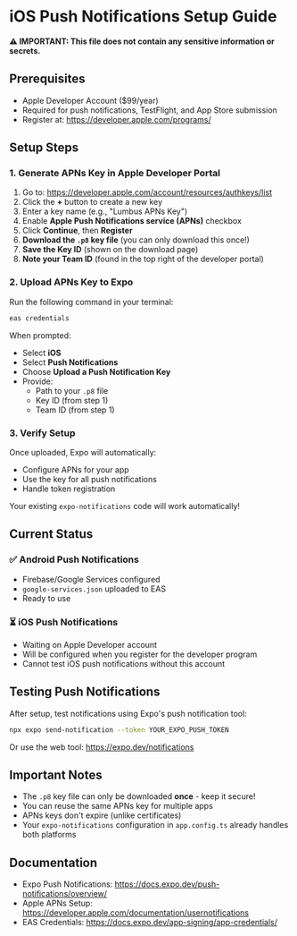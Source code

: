 # iOS Push Notifications Setup Guide

**⚠️ IMPORTANT: This file does not contain any sensitive information or secrets.**

## Prerequisites
- Apple Developer Account ($99/year)
- Required for push notifications, TestFlight, and App Store submission
- Register at: https://developer.apple.com/programs/

## Setup Steps

### 1. Generate APNs Key in Apple Developer Portal

1. Go to: https://developer.apple.com/account/resources/authkeys/list
2. Click the **+** button to create a new key
3. Enter a key name (e.g., "Lumbus APNs Key")
4. Enable **Apple Push Notifications service (APNs)** checkbox
5. Click **Continue**, then **Register**
6. **Download the `.p8` key file** (you can only download this once!)
7. **Save the Key ID** (shown on the download page)
8. **Note your Team ID** (found in the top right of the developer portal)

### 2. Upload APNs Key to Expo

Run the following command in your terminal:

```bash
eas credentials
```

When prompted:
- Select **iOS**
- Select **Push Notifications**
- Choose **Upload a Push Notification Key**
- Provide:
  - Path to your `.p8` file
  - Key ID (from step 1)
  - Team ID (from step 1)

### 3. Verify Setup

Once uploaded, Expo will automatically:
- Configure APNs for your app
- Use the key for all push notifications
- Handle token registration

Your existing `expo-notifications` code will work automatically!

## Current Status

### ✅ Android Push Notifications
- Firebase/Google Services configured
- `google-services.json` uploaded to EAS
- Ready to use

### ⏳ iOS Push Notifications
- Waiting on Apple Developer account
- Will be configured when you register for the developer program
- Cannot test iOS push notifications without this account

## Testing Push Notifications

After setup, test notifications using Expo's push notification tool:

```bash
npx expo send-notification --token YOUR_EXPO_PUSH_TOKEN
```

Or use the web tool: https://expo.dev/notifications

## Important Notes

- The `.p8` key file can only be downloaded **once** - keep it secure!
- You can reuse the same APNs key for multiple apps
- APNs keys don't expire (unlike certificates)
- Your `expo-notifications` configuration in `app.config.ts` already handles both platforms

## Documentation

- Expo Push Notifications: https://docs.expo.dev/push-notifications/overview/
- Apple APNs Setup: https://developer.apple.com/documentation/usernotifications
- EAS Credentials: https://docs.expo.dev/app-signing/app-credentials/
